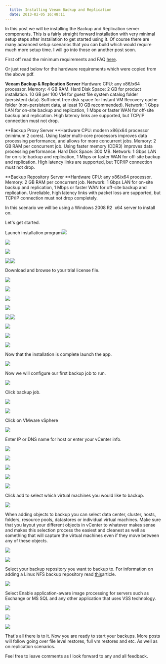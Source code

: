 ```yaml
---
  title: Installing Veeam Backup and Replication
  date: 2013-02-05 16:48:11
---
```


In this post we will be installing the Backup and Replication server
components. This is a fairly straight forward installation with very
minimal setup steps after installation to get started using it. Of
course there are many advanced setup scenarios that you can build which
would require much more setup time. I will go into those on another post
soon.

First off read the minimum requirements and FAQ
[here](http://www.veeam.com/veeam_backup_6_5_release_notes_rn.pdf).

Or just read below for the hardware requirements which were copied from
the above pdf.

**Veeam Backup & Replication Server**
Hardware
CPU: any x86/x64 processor.
Memory: 4 GB RAM.
Hard Disk Space: 2 GB for product installation. 10 GB per 100 VM for
guest file system catalog folder (persistent data). Sufficient free disk
space for Instant VM Recovery cache folder (non-persistent data, at
least 10 GB recommended).
Network: 1 Gbps LAN for on-site backup and replication, 1 Mbps or faster
WAN for off-site backup and replication. High latency links are
supported, but TCP/IP connection must not drop.

**Backup Proxy Server
**Hardware
CPU: modern x86/x64 processor (minimum 2 cores). Using faster multi-core
processors improves data processing performance, and allows for more
concurrent jobs.
Memory: 2 GB RAM per concurrent job. Using faster memory (DDR3) improves
data processing performance.
Hard Disk Space: 300 MB.
Network: 1 Gbps LAN for on-site backup and replication, 1 Mbps or faster
WAN for off-site backup and replication. High latency links are
supported, but TCP/IP connection must not drop.

**Backup Repository Server
**Hardware
CPU: any x86/x64 processor.
Memory: 2 GB RAM per concurrent job.
Network: 1 Gbps LAN for on-site backup and replication, 1 Mbps or faster
WAN for off-site backup and replication. Unreliable, high latency links
with packet loss are supported, but TCP/IP connection must not drop
completely.

In this scenario we will be using a Windows 2008 R2  x64 server to
install on.

Let's get started.

Launch installation
program![](../../assets/ATAYUdfwOcnRAAAAAElFTkSuQmCC)

![](../../assets/4I3WMEKH8AH8AGdD1iB4YABPoAP4AP4QNs+8P9yeL8dfC8IHgAAAABJRU5ErkJggg==)

![](../../assets/wCw6GpB4NtZvgAAAABJRU5ErkJggg==)

![](../../assets/7rt9YThXnO+AAAAAElFTkSuQmCC)![](../../assets/0Jo3uShUGBAAAAAElFTkSuQmCC)

Download and browse to your trial license file.

![](../../assets/wPDFcUfQTp9+gAAAABJRU5ErkJggg==)

![](../../assets/o14LsAAAAAElFTkSuQmCC)

![](../../assets/x8Ib1ne2vQhVgAAAABJRU5ErkJggg==)

![](../../assets/+bCffChSB4SAAAAAElFTkSuQmCC)

![](../../assets/wUA5gJzBEAAAAAElFTkSuQmCC)![](../../assets/Hx+VP2Cx2ZaoAAAAAElFTkSuQmCC)

![](../../assets/D7ie8uRgu0gAEYgAEYGAoDo6E0hHYwKGEABmAABmAgzADGvzQsEiChEQzAAAzAwFAY+P89ezKHApjscwAAAABJRU5ErkJggg==)

![](../../assets/0HAzDQBgNIHsmTwcMADMAADBTKAJIvtGPbyADZB5UEDMAADPSbASSP5MngYQAGYAAGCmXgJMnzCMjRPAKSuBJXGIABGICBLhiQp0DqJ979fwZubtZE3jr2AAAAAElFTkSuQmCC)

![](../../assets/6UgYoA5QBysAYZaCFPAENKAOUAcoAZYAysLwy8P8B5HesKcbM99sAAAAASUVORK5CYII=)

Now that the installation is complete launch the app.

![](../../assets/w+37YmNoNM3CQAAAABJRU5ErkJggg==)

Now we will configure our first backup job to run.

![](../../assets/wfsRDhlx1TlVAAAAABJRU5ErkJggg==)

Click backup job.

![](../../assets/dHy975eqz0j52spx+taOV81VJbfKIACKIACKNCiArIw8oMCKIACKIACLSvAWtWydWgbCqAACqCAOhlRYlUB71gv5XhdK+fr2L33tJ+TZhiAARiAARiAARiAARiAARiAARiAARiAARiAgT4YUBetjZC1UbL+fph2YD6fL+RfHw2iDsCGARiAARiAARiAARiAARiAARiAARiAARiAARiYIgPqZxWn7KvXJ4tn8gfOVwbDFAcDfYZ7GIABGIABGIABGIABGIABGIABGIABGICBPhnA+fqQK7BPQakLPWEABmAABmAABmAABmAABmAABmAABmAABmAABoQBnK84X3E+wwAMwAAMwAAMwAAMwAAMwAAMwAAMwAAMwAAMDMBA6Hzl281QAAVQAAVQAAVQAAVQAAVQAAVQAAVQAAVQAAVQAAX6U0Byvv4D7dw9oi1+w4wAAAAASUVORK5CYII=)

![](../../assets/B8m6umX8rJIbwAAAABJRU5ErkJggg==)

Click on VMware vSphere

![](../../assets/HwlzDg+QxzDgAAAAAElFTkSuQmCC)

Enter IP or DNS name for host or enter your vCenter info.

![](../../assets/pgEn2Dbdbi8AAAAASUVORK5CYII=)

![](../../assets/rxIUAAAAAElFTkSuQmCC)

![](../../assets/m2P7thBsCMAAAAABJRU5ErkJggg==)

![](../../assets/wOVYFPqluMbigAAAABJRU5ErkJggg==)

![](../../assets/X+K5GT4P91GeQAAAABJRU5ErkJggg==)

Click add to select which virtual machines you would like to backup.

![](../../assets/9bWwS4Q4x3AAAAAElFTkSuQmCC)

When adding objects to backup you can select data center, cluster,
hosts, folders, resource pools, datastores or individual virtual
machines. Make sure that you layout your different objects in vCenter to
whatever makes sense and makes this selection process the easiest and
cleanest as well as something that will capture the virtual machines
even if they move between any of these objects.

![](../../assets/7rVp3DZ8y2LAAAAAElFTkSuQmCC)

![](../../assets/Jq13Q2ubTdYAAAAASUVORK5CYII=)

Select your backup repository you want to backup to. For information on
adding a Linux NFS backup repository read
[this](https://everythingshouldbevirtual.com/veeam-backup-and-replication-to-nexenta-nfs "https\://everythingshouldbevirtual.com/veeam-backup-and-replication-to-nexenta-nfs")article.

![](../../assets/hQhJGz9IAAAAASUVORK5CYII=)

Select Enable application-aware image processing for servers such as
Exchange or MS SQL and any other application that uses VSS technology.

![](../../assets/A4yX0R0pnztiAAAAAElFTkSuQmCC)

![](../../assets/HykGHmF6g1v2AAAAAElFTkSuQmCC)

![](../../assets/DlHQMYOBIDBPWavBJUgqqDemEGjrRIGes1Fyl5l3eCek0GCOqF5UQH9ZoXvQVf3jGAgSMxQFCvyStBJag6qBdm4EiLlLFec5GSd3knqNdkgKBeWE50UK950Vvw5R0DGDgSAwT1mrwSVIKqg3phBo60SBnrNRcpeZd3gnpNBggqOSGoGMAABjCAAQxgYCgGCCoghwJSt+SavynLu7xjAAMYwEDIAEElqAQVAxjAAAYwgAEMDMUAQQXkUED6Ddpv0BjAAAYwgAEMzIL6fwHiSOSQnYkArgAAAABJRU5ErkJggg==)

That's all there is to it. Now you are ready to start your backups.
More posts will follow going over file level restores, full vm restores
and etc. As well as on replication scenarios.

Feel free to leave comments as I look forward to any and all feedback.
